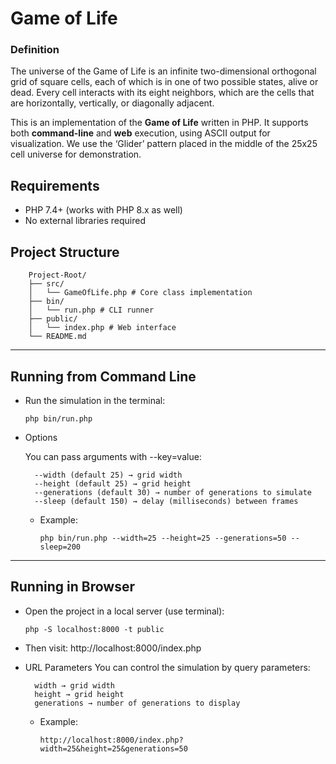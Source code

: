 # Game of Life

### Definition

The universe of the Game of Life is an infinite two-dimensional orthogonal grid of square cells, each of
which is in one of two possible states, alive or dead. Every cell interacts with its eight neighbors, which
are the cells that are horizontally, vertically, or diagonally adjacent.

This is an implementation of the **Game of Life** written in PHP. It supports both **command-line** and **web** execution, using ASCII output for visualization. We use the ‘Glider’ pattern placed in the middle of the 25x25 cell universe for demonstration.


## Requirements

- PHP 7.4+ (works with PHP 8.x as well)
- No external libraries required


## Project Structure
        Project-Root/
        ├── src/
        │   └── GameOfLife.php # Core class implementation
        ├── bin/
        │   └── run.php # CLI runner
        ├── public/
        │   └── index.php # Web interface
        └── README.md

---

## Running from Command Line
- Run the simulation in the terminal:
    ```
    php bin/run.php
    ```

- Options

  You can pass arguments with --key=value:

        --width (default 25) → grid width
        --height (default 25) → grid height
        --generations (default 30) → number of generations to simulate
        --sleep (default 150) → delay (milliseconds) between frames

  - Example:
    ```
    php bin/run.php --width=25 --height=25 --generations=50 --sleep=200
    ```
---

## Running in Browser

- Open the project in a local server (use terminal):
    ```
    php -S localhost:8000 -t public
    ```

- Then visit:
        http://localhost:8000/index.php


- URL Parameters
        You can control the simulation by query parameters:

        width → grid width
        height → grid height
        generations → number of generations to display

  - Example:
    
        http://localhost:8000/index.php?width=25&height=25&generations=50
